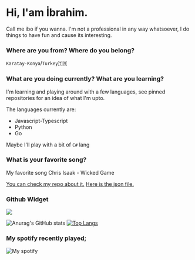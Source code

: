 # Hi, I'am İbrahim.
Call me ibo if you wanna. I'm not a professional in any way whatsoever, I do things to have fun and cause its interesting.

### Where are you from? Where do you belong?
`Karatay-Konya`/`Turkey`🇹🇷

### What are you doing currently? What are you learning?
I'm learning and playing around with a few languages, see pinned repositories for an idea of ​​what I'm upto.

The languages currently are:
- Javascript-Typescript
- Python
- Go

Maybe I'll play with a bit of `C#` lang

### What is your favorite song?

My favorite song Chris Isaak - Wicked Game

[You can check my repo about it.](https://github.com/ibodev1/wicked-game)
[Here is the json file.](https://raw.githubusercontent.com/ibodev1/wicked-game/main/docs/index.json)

### Github Widget
![](https://komarev.com/ghpvc/?username=ibodev1&color=blue)

![Anurag's GitHub stats](https://github-readme-stats.vercel.app/api?username=ibodev1&show_icons=true&theme=showing-icons)
[![Top Langs](https://github-readme-stats.vercel.app/api/top-langs/?username=ibodev1&layout=compact)](https://github.com/ibodev1/)

### My spotify recently played;

![My spotify](https://spotify-recently-played-readme.vercel.app/api?user=f34tu287dryj35rb7z30bnnsu&unique={true|1|on|yes})
